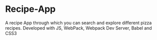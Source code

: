 # Recipe-App
A recipe App through which you can search and explore different pizza recipes.
Developed with JS, WebPack, Webpack Dev Server, Babel and CSS3
